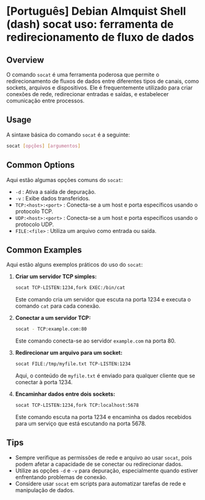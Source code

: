 # [Português] Debian Almquist Shell (dash) socat uso: ferramenta de redirecionamento de fluxo de dados

## Overview
O comando `socat` é uma ferramenta poderosa que permite o redirecionamento de fluxos de dados entre diferentes tipos de canais, como sockets, arquivos e dispositivos. Ele é frequentemente utilizado para criar conexões de rede, redirecionar entradas e saídas, e estabelecer comunicação entre processos.

## Usage
A sintaxe básica do comando `socat` é a seguinte:

```bash
socat [opções] [argumentos]
```

## Common Options
Aqui estão algumas opções comuns do `socat`:

- `-d` : Ativa a saída de depuração.
- `-v` : Exibe dados transferidos.
- `TCP:<host>:<port>` : Conecta-se a um host e porta específicos usando o protocolo TCP.
- `UDP:<host>:<port>` : Conecta-se a um host e porta específicos usando o protocolo UDP.
- `FILE:<file>` : Utiliza um arquivo como entrada ou saída.

## Common Examples
Aqui estão alguns exemplos práticos do uso do `socat`:

1. **Criar um servidor TCP simples:**
   ```bash
   socat TCP-LISTEN:1234,fork EXEC:/bin/cat
   ```
   Este comando cria um servidor que escuta na porta 1234 e executa o comando `cat` para cada conexão.

2. **Conectar a um servidor TCP:**
   ```bash
   socat - TCP:example.com:80
   ```
   Este comando conecta-se ao servidor `example.com` na porta 80.

3. **Redirecionar um arquivo para um socket:**
   ```bash
   socat FILE:/tmp/myfile.txt TCP-LISTEN:1234
   ```
   Aqui, o conteúdo de `myfile.txt` é enviado para qualquer cliente que se conectar à porta 1234.

4. **Encaminhar dados entre dois sockets:**
   ```bash
   socat TCP-LISTEN:1234,fork TCP:localhost:5678
   ```
   Este comando escuta na porta 1234 e encaminha os dados recebidos para um serviço que está escutando na porta 5678.

## Tips
- Sempre verifique as permissões de rede e arquivo ao usar `socat`, pois podem afetar a capacidade de se conectar ou redirecionar dados.
- Utilize as opções `-d` e `-v` para depuração, especialmente quando estiver enfrentando problemas de conexão.
- Considere usar `socat` em scripts para automatizar tarefas de rede e manipulação de dados.